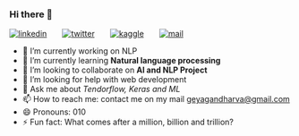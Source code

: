 ### Hi there 👋

[![linkedin](https://github.com/arpit-dwivedi/arpit-dwivedi.github.io/blob/master/assets/img/Webp.net-resizeimage.png)](https://www.linkedin.com/in/geya-gandharva-kanakamedala/)&nbsp;&nbsp;&nbsp;&nbsp;&nbsp;&nbsp;&nbsp;[![twitter](https://github.com/arpit-dwivedi/arpit-dwivedi.github.io/blob/master/assets/img/ttt.png)](https://twitter.com/Gandhar04838098)&nbsp;&nbsp;&nbsp;&nbsp;&nbsp;&nbsp;&nbsp;[![kaggle](https://github.com/arpit-dwivedi/arpit-dwivedi/blob/master/kaggle.png)](https://www.kaggle.com/geyagandharva)&nbsp;&nbsp;&nbsp;&nbsp;&nbsp;&nbsp;&nbsp;[![mail](https://github.com/arpit-dwivedi/arpit-dwivedi/blob/master/m1.png)](mailto:geyagandharva@gmail.com)


- 🔭 I’m currently working on NLP
- 🌱 I’m currently learning **Natural language processing**
- 👯 I’m looking to collaborate on **AI and NLP Project**
- 🤔 I’m looking for help with web development
- 💬 Ask me about *Tendorflow, Keras and ML*
- 📫 How to reach me: contact me on my mail [geyagandharva@gmail.com](geyagandharva@gmail.com)
- 😄 Pronouns: 010
- ⚡ Fun fact: What comes after a million, billion and trillion?


